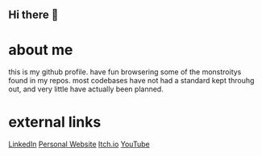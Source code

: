 ## Hi there 👋

# about me
this is my github profile. have fun browsering some of the monstroitys found in my repos. most codebases have not had a standard kept throuhg out, and very little have actually been planned.

# external links
<a href="https://www.linkedin.com/in/osbourne-clark-a5419a252/">LinkedIn</a>
<a href="https://ozzy-king.github.io/">Personal Website</a>
<a href="https://ozzyking.itch.io/">Itch.io</a>
<a href="https://www.youtube.com/@osbourneclark2487">YouTube</a>



<!--
**Ozzy-King/Ozzy-king** is a ✨ _special_ ✨ repository because its `README.md` (this file) appears on your GitHub profile.

Here are some ideas to get you started:

- 🔭 I’m currently working on ...
- 🌱 I’m currently learning ...
- 👯 I’m looking to collaborate on ...
- 🤔 I’m looking for help with ...
- 💬 Ask me about ...
- 📫 How to reach me: ...
- 😄 Pronouns: ...
- ⚡ Fun fact: ...
-->
